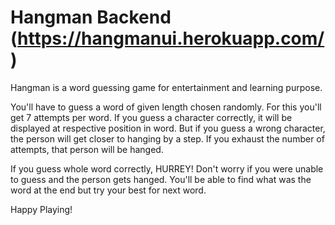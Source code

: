 # Hangman Backend (https://hangmanui.herokuapp.com/)
Hangman is a word guessing game for entertainment and learning purpose.

You'll have to guess a word of given length chosen randomly. For this you'll get 7 attempts per word. If you guess a character correctly, it will be displayed at respective position in word. But if you guess a wrong character, the person will get closer to hanging by a step. If you exhaust the number of attempts, that person will be hanged.

If you guess whole word correctly, HURREY! 
Don't worry if you were unable to guess and the person gets hanged. You'll be able to find what was the word at the end but try your best for next word.

Happy Playing!
